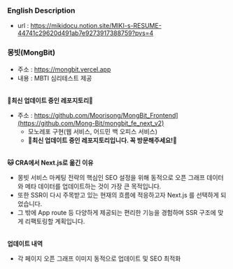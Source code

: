 ### English Description
- url : https://mikidocu.notion.site/MIKI-s-RESUME-44741c29620d491ab7e9273917388759?pvs=4

### 몽빗(MongBit)
- 주소 : https://mongbit.vercel.app
- 내용 : MBTI 심리테스트 제공
<br><br>

**🔸최신 업데이트 중인 레포지토리🔸**
- 주소 : https://github.com/Moorisong/MongBit_Frontend](https://github.com/Mong-Bit/mongbit_fe_next_v2)
   - 모노레포 구현(웹 서비스, 어드민 백 오피스 서비스)
   - **🔸최신 업데이트 중인 레포지토리입니다. 꼭 방문해주세요!🔸**
<br><br>

 **🐱 CRA에서 Next.js로 옮긴 이유**
 - 몽빗 서비스 마케팅 전략의 핵심인 SEO 설정을 위해 동적으로 오픈 그래프 데이터와 메타 데이터를 업데이트하는 것이 가장 큰 목적입니다.
 - 또한 SSR이 다시 주목받고 있는 현재의 흐름에 적응하고자 Next.js 를 선택하게 되었습니다.
 - 그 밖에 App route 등 다양하게 제공되는 편리한 기능을 경험하며 SSR 구조에 맞게 리팩토링할 계획입니다.
<br><br>

**업데이트 내역**
- 각 페이지 오픈 그래프 이미지 동적으로 업데이트 및 SEO 최적화
